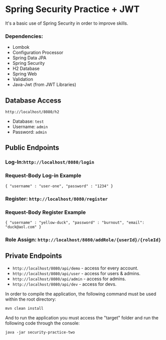 # Spring Security Practice + JWT

It's a basic use of Spring Security in order to improve skills.

### **Dependencies**:

- Lombok
- Configuration Processor
- Spring Data JPA
- Spring Security
- H2 Database
- Spring Web
- Validation
- Java-Jwt (from JWT Libraries)


## Database Access

``http://localhost/8080/h2``

- Database: ``test``
- Username: ``admin``
- Password: ``admin``


## Public Endpoints

### Log-In:``http://localhost/8080/login``
### Request-Body Log-in Example
``{
"username" : "user-one",
"password" : "1234"
}``


### Register: ``http://localhost/8080/register``
### Request-Body Register Example
``{
"username" : "yellow-duck",
"password" : "burnout",
"email": "duck@aol.com"
}
``

### Role Assign: ``http://localhost/8080/addRole/{userId}/{roleId}``


## Private Endpoints

- ``http://localhost/8080/api/demo`` - access for every account.
- ``http://localhost/8080/api/user`` - access for users & admins.
- ``http://localhost/8080/api/admin`` - access for admins.
- ``http://localhost/8080/api/dev`` - access for devs.


In order to compile the application, the following command must be used within the root directory:

``mvn clean install``

And to run the application you must access the "target" folder and run the following code through the console:

``java -jar security-practice-two``